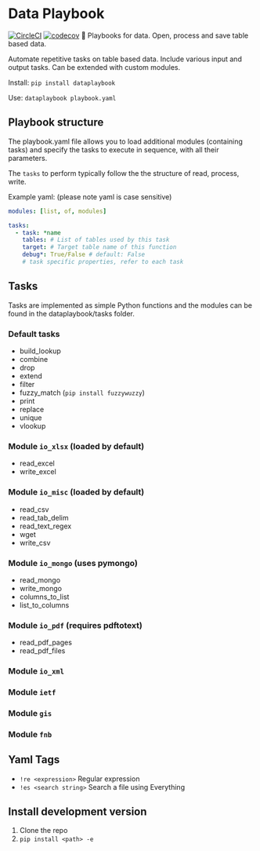 # Data Playbook
[![CircleCI](https://circleci.com/gh/kellerza/data-playbook/tree/master.svg?style=svg)](https://circleci.com/gh/kellerza/data-playbook/tree/master)
[![codecov](https://codecov.io/gh/kellerza/data-playbook/branch/master/graph/badge.svg)](https://codecov.io/gh/kellerza/data-playbook)
:book: Playbooks for data. Open, process and save table based data.

Automate repetitive tasks on table based data. Include various input and output tasks. Can be extended with custom modules.

Install: `pip install dataplaybook`

Use: `dataplaybook playbook.yaml`

## Playbook structure

The playbook.yaml file allows you to load additional modules (containing tasks) and specify the tasks to execute in sequence, with all their parameters.

The `tasks` to perform typically follow the the structure of read, process, write.

Example yaml: (please note yaml is case sensitive)
```yaml
modules: [list, of, modules]

tasks:
  - task: *name
    tables: # List of tables used by this task
    target: # Target table name of this function
    debug*: True/False # default: False
    # task specific properties, refer to each task
```


## Tasks
Tasks are implemented as simple Python functions and the modules can be found in the dataplaybook/tasks folder.

### Default tasks
* build_lookup
* combine
* drop
* extend
* filter
* fuzzy_match (`pip install fuzzywuzzy`)
* print
* replace
* unique
* vlookup

### Module `io_xlsx` (loaded by default)
* read_excel
* write_excel

### Module `io_misc` (loaded by default)
* read_csv
* read_tab_delim
* read_text_regex
* wget
* write_csv

### Module `io_mongo` (uses pymongo)
* read_mongo
* write_mongo
* columns_to_list
* list_to_columns

### Module `io_pdf` (requires pdftotext)
* read_pdf_pages
* read_pdf_files

### Module `io_xml`

### Module `ietf`

### Module `gis`

### Module `fnb`


## Yaml Tags

* `!re <expression>` Regular expression
* `!es <search string>` Search a file using Everything


## Install development version

1. Clone the repo
2. `pip install <path> -e`
